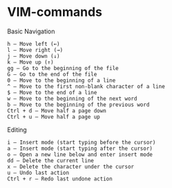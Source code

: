 # VIM-commands


Basic Navigation

    h – Move left (←)
    l – Move right (→)
    j – Move down (↓)
    k – Move up (↑)
    gg – Go to the beginning of the file
    G – Go to the end of the file
    0 – Move to the beginning of a line
    ^ – Move to the first non-blank character of a line
    $ – Move to the end of a line
    w – Move to the beginning of the next word
    b – Move to the beginning of the previous word
    Ctrl + d – Move half a page down
    Ctrl + u – Move half a page up

Editing

    i – Insert mode (start typing before the cursor)
    a – Insert mode (start typing after the cursor)
    o – Open a new line below and enter insert mode
    dd – Delete the current line
    x – Delete the character under the cursor
    u – Undo last action
    Ctrl + r – Redo last undone action
